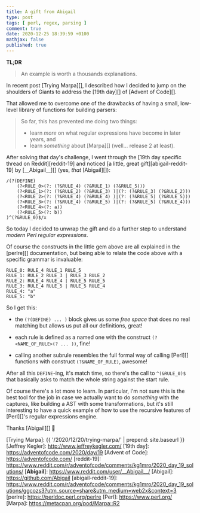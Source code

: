 ```yaml
---
title: A gift from Abigail
type: post
tags: [ perl, regex, parsing ]
comment: true
date: 2020-12-25 18:39:59 +0100
mathjax: false
published: true
---
```


**TL;DR**

> An example is worth a thousands explanations.

In recent post [Trying Marpa][], I described how I decided to jump on the
shoulders of Giants to address the [19th day][] of [Advent of Code][].

That allowed me to overcome one of the drawbacks of having a small,
low-level library of functions for building parsers:

> So far, this has prevented me doing two things:
> 
> - learn *more* on what regular expressions have become in later years, and
> - learn *something* about [Marpa][] (well... release 2 at least).

After solving that day's challenge, I went through the [19th day specific
thread on Reddit][reddit-19] and noticed [a little, great
gift][abigail-reddit-19] by [\_\_Abigail\_\_][] (yes, *that* [Abigail][]):

```
/(?(DEFINE)
    (?<RULE_0>(?: (?&RULE_4) (?&RULE_1) (?&RULE_5)))
    (?<RULE_1>(?: (?&RULE_2) (?&RULE_3) )|(?: (?&RULE_3) (?&RULE_2)))
    (?<RULE_2>(?: (?&RULE_4) (?&RULE_4) )|(?: (?&RULE_5) (?&RULE_5)))
    (?<RULE_3>(?: (?&RULE_4) (?&RULE_5) )|(?: (?&RULE_5) (?&RULE_4)))
    (?<RULE_4>(?: a))
    (?<RULE_5>(?: b))
)^(?&RULE_0)$/x
```

So today I decided to unwrap the gift and do a further step to understand
*modern Perl regular expressions*.

Of course the constructs in the little gem above are all explained in the
[perlre][] documentation, but being able to relate the code above with a
specific grammar is invaluable:

```
RULE_0: RULE_4 RULE_1 RULE_5
RULE_1: RULE_2 RULE_3 | RULE_3 RULE_2
RULE_2: RULE_4 RULE_4 | RULE_5 RULE_5
RULE_3: RULE_4 RULE_5 | RULE_5 RULE_4
RULE_4: "a"
RULE_5: "b"
```

So I get this:

- the `(?(DEFINE) ... )` block gives us some *free space* that does no real
  matching but allows us put all our definitions, great!

- each rule is defined as a named one with the construct `(?<NAME_OF_RULE>(?
  ... ))`, fine!

- calling another subrule resembles the full formal way of calling [Perl][]
  functions with construct `(?&NAME_OF_RULE)`, awesome!

After all this `DEFINE`-ing, it's match time, so there's the call to
`^(&RULE_0)$` that basically asks to match the whole string against the
start rule.

Of course there's a lot more to learn. In particular, I'm not sure this is
the best tool for the job in case we actually want to do *something* with
the captures, like building a AST with some transformations, but it's still
interesting to have a quick example of how to use the recursive features of
[Perl][]'s regular expressions engine.

Thanks [Abigail][] 🤩

[Trying Marpa]: {{ '/2020/12/20/trying-marpa/' | prepend: site.baseurl }}
[Jeffrey Kegler]: http://www.jeffreykegler.com/
[19th day]: https://adventofcode.com/2020/day/19
[Advent of Code]: https://adventofcode.com/
[reddit-19]: https://www.reddit.com/r/adventofcode/comments/kg1mro/2020_day_19_solutions/
[__Abigail__]: https://www.reddit.com/user/__Abigail__/
[Abigail]: https://github.com/Abigail
[abigail-reddit-19]: https://www.reddit.com/r/adventofcode/comments/kg1mro/2020_day_19_solutions/ggcozs3?utm_source=share&utm_medium=web2x&context=3
[perlre]: https://perldoc.perl.org/perlre
[Perl]: https://www.perl.org/
[Marpa]: https://metacpan.org/pod/Marpa::R2
